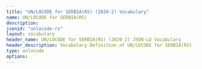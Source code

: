 ```yaml
---
title: "UN/LOCODE for SERBIA(RS) (2020-2) Vocabulary"
name: UN/LOCODE for SERBIA(RS) 
description: 
jsonid: "unlocode-rs"
layout: vocabulary
header_name: UN/LOCODE for SERBIA(RS) (2020-2) JSON-LD Vocabulary
header_description: Vocabulary Definition of UN/LOCODE for SERBIA(RS) (2020-2) semantics in HTML format. JSON-LD format is available at [unlocode-rs.jsonld](/vocabulary/unlocode-rs.jsonld)
type: unlocode
options:
---
```

